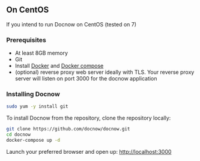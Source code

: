## On CentOS

If you intend to run Docnow on CentOS (tested on 7)

### Prerequisites

* At least 8GB memory
* Git
* Install [Docker](https://docs.docker.com/install/linux/docker-ce/centos/) and [Docker compose](https://docs.docker.com/compose/install/)
* (optional) reverse proxy web server ideally with TLS. Your reverse proxy server will listen on port 3000 for the docnow application


### Installing Docnow


```bash
sudo yum -y install git
```

To install Docnow from the repository, clone the repository locally:

```bash
git clone https://github.com/docnow/docnow.git
cd docnow
docker-compose up -d
```

Launch your preferred browser and open up: [http://localhost:3000](http://localhost:3000)